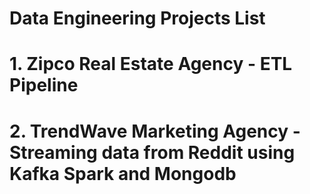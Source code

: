 # Data Engineering Projects List

# 1. Zipco Real Estate Agency - ETL Pipeline
# 2. TrendWave Marketing Agency - Streaming data from Reddit using Kafka Spark and Mongodb
